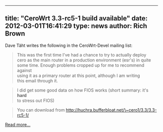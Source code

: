 
---
title: "CeroWrt 3.3-rc5-1 build available"
date: 2012-03-01T16:41:29
type: news
author: Rich Brown
---
Dave Täht writes the following in the CeroWrt-Devel mailing list:

> This was the first time I've had a chance to try to actually deploy\
> cero as the main router in a production environment (esr's) in quite\
> some time. Enough problems cropped up for me to recommend against\
> using it as a primary router at this point, although I am writing\
> this email through it.

> I did get some good data on how FIOS works (short summary: it's
> **hard**\
> to stress out FIOS)

> You can download from
> http://huchra.bufferbloat.net/\~cero1/3.3/3.3-rc5-1/

[Read
more...](https://lists.bufferbloat.net/pipermail/cerowrt-devel/2012-March/thread.html)

